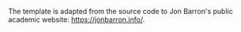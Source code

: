 The template is adapted from the source code to Jon Barron's public academic website: https://jonbarron.info/. 
